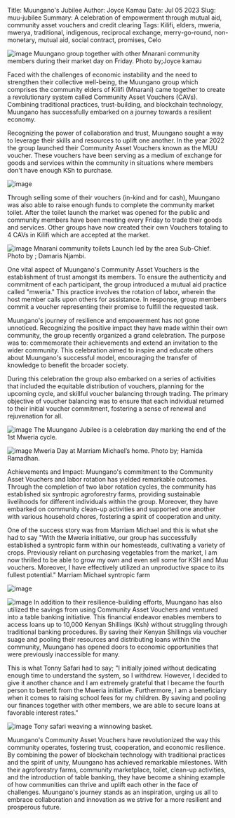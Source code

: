 Title: Muungano's Jubilee
Author: Joyce Kamau
Date: Jul 05 2023
Slug: muu-jubilee
Summary: A celebration of empowerment through mutual aid, community asset vouchers and credit clearing
Tags: Kilifi, elders, mweria, mwerya, traditional, indigenous, reciprocal exchange, merry-go-round, non-monetary, mutual aid, social contract, promises, Celo

![image](images/blog/muu-jubilee1.webp)
Muungano group together with other Mnarani community members  during their market day on Friday.
Photo by;Joyce kamau

Faced with the challenges of economic instability and the need to strengthen their collective well-being, the Muungano group which comprises the community elders of Kilifi (Mnarani) came together to create a revolutionary system called Community Asset Vouchers (CAVs). Combining traditional practices, trust-building, and blockchain technology, Muungano has successfully embarked on a journey towards a resilient economy.

Recognizing the power of collaboration and trust, Muungano sought a way to leverage their skills and resources to uplift one another. In the year 2022 the group launched their Community Asset Vouchers known as the MUU voucher. These vouchers have been serving as a medium of exchange for goods and services within the community in situations where members don't have enough KSh to purchase. 

![image](images/blog/muu-jubilee2.webp)

Through selling some of their vouchers (in-kind and for cash), Muungano was also able to raise enough funds to complete the community market toilet. After the toilet launch the market was opened for the public and community members have been meeting every Friday to trade their goods and services. Other groups have now created their own Vouchers totaling to 4 CAVs in Kilifi which are accepted at the market.  

![image](images/blog/muu-jubilee3.webp)
Mnarani community toilets Launch led by the area Sub-Chief.
Photo by ; Damaris Njambi.

One vital aspect of Muungano's Community Asset Vouchers is the establishment of trust amongst its members. To ensure the authenticity and commitment of each participant, the group introduced a mutual aid practice called "mweria." This practice involves the rotation of labor, wherein the host member calls upon others for assistance. In response, group members commit a voucher representing their promise to fulfill the requested task.

Muungano's journey of resilience and empowerment has not gone unnoticed. Recognizing the positive impact they have made within their own community, the group recently organized a grand celebration. The purpose was to: commemorate their achievements and extend an invitation to the wider community. This celebration aimed to inspire and educate others about Muungano's successful model, encouraging the transfer of knowledge to benefit the broader society.

During this celebration the group also embarked on a series of activities that included the equitable distribution of vouchers,  planning for the upcoming cycle, and skillful voucher balancing through trading. The primary objective of voucher balancing was to ensure that each individual returned to their initial voucher commitment, fostering a sense of renewal and rejuvenation for all.

![image](images/blog/muu-jubilee4.webp)
The Muungano Jubilee is a celebration day marking the end of the 1st Mweria cycle.

![image](images/blog/muu-jubilee5.webp)
Mweria Day at Marriam Michael’s home.
Photo by; Hamida Ramadhan.

Achievements and Impact:
Muungano's commitment to the Community Asset Vouchers and labor rotation has yielded remarkable outcomes. Through the completion of two labor rotation cycles, the community has established six syntropic agroforestry farms, providing sustainable livelihoods for different individuals within the group. Moreover, they have embarked on community clean-up activities and supported one another with various household chores, fostering a spirit of cooperation and unity.

One of the success story was from Marriam Michael and this is what she had to say "With the Mweria initiative, our group has successfully established a syntropic farm within our homesteads, cultivating a variety of crops. Previously reliant on purchasing vegetables from the market, I am now thrilled to be able to grow my own and even sell some for KSH and Muu vouchers. Moreover, I have effectively utilized an unproductive space to its fullest potential."
Marriam Michael syntropic farm

![image](images/blog/muu-jubilee6.webp)

![image](images/blog/muu-jubilee7.webp)
In addition to their resilience-building efforts, Muungano has also utilized the savings from using Community Asset Vouchers and ventured into a table banking initiative. This financial endeavor enables members to access loans up to 10,000 Kenyan Shillings (Ksh) without struggling through traditional banking procedures. By saving their Kenyan Shillings via voucher suage and pooling their resources and distributing loans within the community, Muungano has opened doors to economic opportunities that were previously inaccessible for many.

This is what Tonny Safari had to say; "I initially joined without dedicating enough time to understand the system, so I withdrew. However, I decided to give it another chance and I am extremely grateful that I became the fourth person to benefit from the Mweria initiative. Furthermore, I am a beneficiary when it comes to raising school fees for my children. By saving and pooling our finances together with other members, we are able to secure loans at favorable interest rates."

![image](images/blog/muu-jubilee8.webp)
Tony safari weaving a winnowing basket.


Muungano's Community Asset Vouchers have revolutionized the way this community operates, fostering trust, cooperation, and economic resilience. By combining the power of blockchain technology with traditional practices and the spirit of unity, Muungano has achieved remarkable milestones. With their agroforestry farms, community marketplace, toilet, clean-up activities, and the introduction of table banking, they have become a shining example of how communities can thrive and uplift each other in the face of challenges. Muungano's journey stands as an inspiration, urging us all to embrace collaboration and innovation as we strive for a more resilient and prosperous future.

